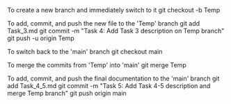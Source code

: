  To create a new branch and immediately switch to it
git checkout -b Temp

 To add, commit, and push the new file to the 'Temp' branch
git add Task_3.md
git commit -m "Task 4: Add Task 3 description on Temp branch"
git push -u origin Temp

 To switch back to the 'main' branch
git checkout main

 To merge the commits from 'Temp' into 'main'
git merge Temp

 To add, commit, and push the final documentation to the 'main' branch
git add Task_4_5.md
git commit -m "Task 5: Add Task 4-5 description and merge Temp branch"
git push origin main

